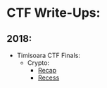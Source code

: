# CTF Write-Ups:

## 2018:
- Timisoara CTF Finals:
  - Crypto:
    - [Recap](./2018-TimCTF-Finals/Crypto-Recap-Recess.md)
    - [Recess](./2018-TimCTF-Finals/Crypto-Recap-Recess.md)
